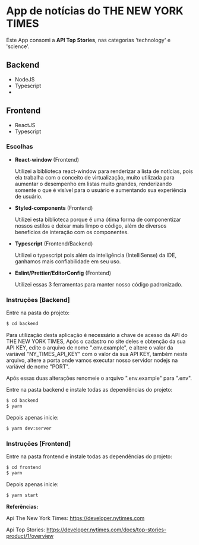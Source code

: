 # App de notícias do THE NEW YORK TIMES 

  Este App consomi a **API Top Stories**, nas categorias 'technology' e 'science'.

## Backend
  - NodeJS
  - Typescript
  - 
## Frontend
  - ReactJS
  - Typescript

### Escolhas

- **React-window** (Frontend)

	Utilizei a biblioteca react-window para renderizar a lista de notícias, pois ela trabalha com o conceito de virtualização, muito utilizada para aumentar o desempenho em listas muito grandes, renderizando somente o que é visível para o usuário e aumentando sua experiência de usuário.


- **Styled-components**  (Frontend)

	Utilizei esta biblioteca porque é uma ótima forma de componentizar nossos estilos e deixar mais limpo o código, além de diversos beneficios de interação com os componentes.


- **Typescript** (Frontend/Backend)

	Utilizei o typescript pois além da inteligência (IntelliSense) da IDE, ganhamos mais confiabilidade em seu uso.


- **Eslint/Prettier/EditorConfig** (Frontend)

	Utilizei essas 3 ferramentas para manter nosso código padronizado.


### Instruções [Backend]

Entre na pasta do projeto:
```sh
$ cd backend
```

Para utilização desta aplicação é necessário a chave de acesso da API do THE NEW YORK TIMES, 
Após o cadastro no site deles e obtenção da sua API KEY,
edite o arquivo de nome ".env.example", e altere o valor da variável "NY_TIMES_API_KEY" com o valor da sua API KEY, 
também neste arquivo, altere a porta onde vamos executar nosso servidor nodejs na variável de nome "PORT".

Após essas duas alterações renomeie o arquivo ".env.example" para ".env".

Entre na pasta backend e instale todas as dependências do projeto:
```sh
$ cd backend
$ yarn  
```
Depois apenas inicie:

```sh
$ yarn dev:server
```

### Instruções [Frontend]
Entre na pasta frontend e instale todas as dependências do projeto:
```sh
$ cd frontend
$ yarn  
```

Depois apenas inicie:

```sh
$ yarn start
```

**Referências:**

Api The New York Times: https://developer.nytimes.com

Api Top Stories: https://developer.nytimes.com/docs/top-stories-product/1/overview